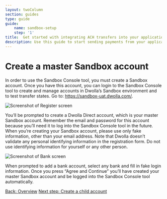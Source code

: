 ```yaml
---
layout: twoColumn
section: guides
type: guide
guide: 
    name: sandbox-setup
    step: '1'
title:  Get started with integrating ACH transfers into your application
description: Use this guide to start sending payments from your application by utilizing our open API with no per transaction fees. 
---
```


# Create a master Sandbox account

In order to use the Sandbox Console tool, you must create a Sandbox account. Once you have this account, you can login to the Sandbox Console tool to create and manage accounts in Dwolla’s Sandbox environment and to test transfer states. Go to: https://sandbox-uat.dwolla.com/.  

![Screenshot of Register screen](/images/sandbox-guide-register.png "Register screen")

You’ll be prompted to create a Dwolla Direct account, which is your master Sandbox account. Remember the email and password for this account because you’ll need it to log into the Sandbox Console tool in the future. When you’re creating your Sandbox account, please use only fake information, other than your email address. Note that Dwolla doesn’t validate any personal identifying information in the registration form. Do not use identifying information for yourself or any other person.

![Screenshot of Bank screen](/images/sandbox-guide-bank.png "Bank screen")

When prompted to add a bank account, select any bank and fill in fake login information. Once you press “Agree and Continue” you’ll have created your master Sandbox account and be logged into the Sandbox Console tool automatically. 

<nav class="pager-nav">
    <a href="./">Back: Overview</a>
    <a href="02-create-child-account.html">Next step: Create a child account</a>
</nav>